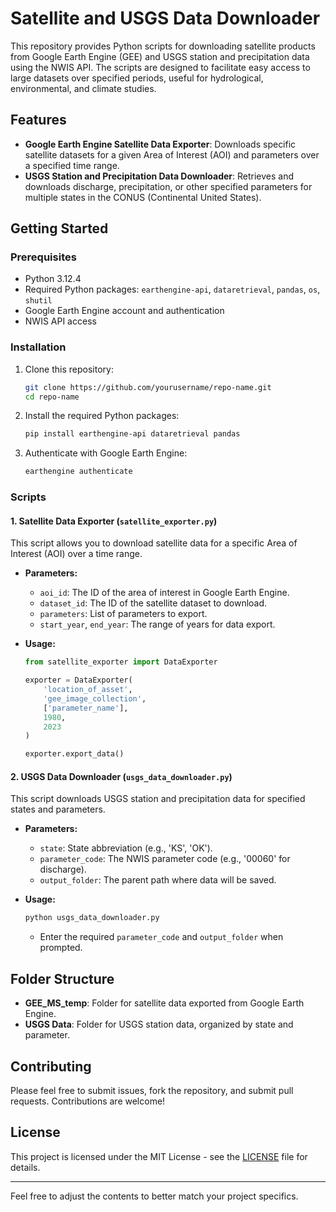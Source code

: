 # Satellite and USGS Data Downloader

This repository provides Python scripts for downloading satellite products from Google Earth Engine (GEE) and USGS station and precipitation data using the NWIS API. The scripts are designed to facilitate easy access to large datasets over specified periods, useful for hydrological, environmental, and climate studies.

## Features

- **Google Earth Engine Satellite Data Exporter**: Downloads specific satellite datasets for a given Area of Interest (AOI) and parameters over a specified time range.
- **USGS Station and Precipitation Data Downloader**: Retrieves and downloads discharge, precipitation, or other specified parameters for multiple states in the CONUS (Continental United States).

## Getting Started

### Prerequisites

- Python 3.12.4
- Required Python packages: `earthengine-api`, `dataretrieval`, `pandas`, `os`, `shutil`
- Google Earth Engine account and authentication
- NWIS API access

### Installation

1. Clone this repository:

   ```bash
   git clone https://github.com/yourusername/repo-name.git
   cd repo-name
   ```

2. Install the required Python packages:

   ```bash
   pip install earthengine-api dataretrieval pandas
   ```

3. Authenticate with Google Earth Engine:

   ```bash
   earthengine authenticate
   ```

### Scripts

#### 1. Satellite Data Exporter (`satellite_exporter.py`)

This script allows you to download satellite data for a specific Area of Interest (AOI) over a time range.

- **Parameters:**
  - `aoi_id`: The ID of the area of interest in Google Earth Engine.
  - `dataset_id`: The ID of the satellite dataset to download.
  - `parameters`: List of parameters to export.
  - `start_year`, `end_year`: The range of years for data export.

- **Usage:**

  ```python
  from satellite_exporter import DataExporter
  
  exporter = DataExporter(
      'location_of_asset',
      'gee_image_collection',
      ['parameter_name'],
      1980,
      2023
  )
  
  exporter.export_data()
  ```

#### 2. USGS Data Downloader (`usgs_data_downloader.py`)

This script downloads USGS station and precipitation data for specified states and parameters.

- **Parameters:**
  - `state`: State abbreviation (e.g., 'KS', 'OK').
  - `parameter_code`: The NWIS parameter code (e.g., '00060' for discharge).
  - `output_folder`: The parent path where data will be saved.

- **Usage:**

  ```python
  python usgs_data_downloader.py
  ```

  - Enter the required `parameter_code` and `output_folder` when prompted.

## Folder Structure

- **GEE_MS_temp**: Folder for satellite data exported from Google Earth Engine.
- **USGS Data**: Folder for USGS station data, organized by state and parameter.

## Contributing

Please feel free to submit issues, fork the repository, and submit pull requests. Contributions are welcome!

## License

This project is licensed under the MIT License - see the [LICENSE](LICENSE) file for details.

---

Feel free to adjust the contents to better match your project specifics.
